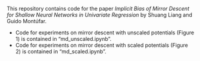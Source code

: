 This repository contains code for the paper *Implicit Bias of Mirror Descent for Shallow Neural Networks in Univariate Regression* by Shuang Liang and Guido Montúfar. 

* Code for experiments on mirror descent with unscaled potentials (Figure 1) is contained in “md_unscaled.ipynb”. 
* Code for experiments on mirror descent with scaled potentials (Figure 2) is contained in “md_scaled.ipynb”. 